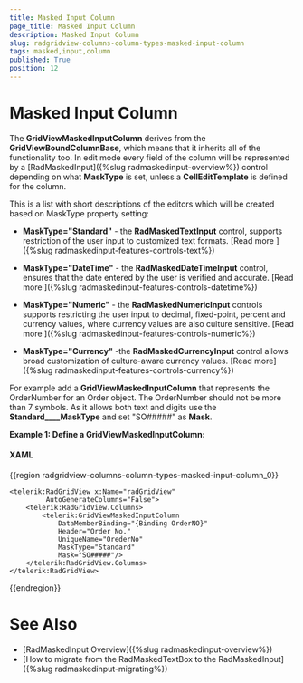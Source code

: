 ```yaml
---
title: Masked Input Column
page_title: Masked Input Column
description: Masked Input Column
slug: radgridview-columns-column-types-masked-input-column
tags: masked,input,column
published: True
position: 12
---
```


# Masked Input Column


The __GridViewMaskedInputColumn__ derives from the __GridViewBoundColumnBase__, which means that it inherits all of the functionality too. In edit mode every field of the column will be represented by a  [RadMaskedInput]({%slug radmaskedinput-overview%}) control depending on what __MaskType__ is set, unless a __CellEditTemplate__ is defined for the column.
        

This is a list with short descriptions of the editors which will be created based on MaskType property setting:
        

* __MaskType="Standard"__ - the __RadMaskedTextInput__ control, supports restriction of the user input to customized text formats. [Read more ]({%slug radmaskedinput-features-controls-text%})

* __MaskType="DateTime"__ - the __RadMaskedDateTimeInput__ control, ensures that the date entered by the user is verified and accurate. [Read more ]({%slug radmaskedinput-features-controls-datetime%})

* __MaskType="Numeric"__ - the __RadMaskedNumericInput__ controls supports restricting the user input to decimal, fixed-point, percent and currency values, where currency values are also culture sensitive. [Read more ]({%slug radmaskedinput-features-controls-numeric%})

* __MaskType="Currency"__ -the __RadMaskedCurrencyInput__ control allows broad customization of culture-aware currency values. [Read more]({%slug radmaskedinput-features-controls-currency%})

For example add a __GridViewMaskedInputColumn__ that represents the OrderNumber for an Order object. The OrderNumber should not be more than 7 symbols. As it allows both text and digits use the __Standard____MaskType__ and set "SO#####" as __Mask__.
        

__Example 1: Define a GridViewMaskedInputColumn:__

#### __XAML__

{{region radgridview-columns-column-types-masked-input-column_0}}

	<telerik:RadGridView x:Name="radGridView"
	         AutoGenerateColumns="False">
	    <telerik:RadGridView.Columns>
	        <telerik:GridViewMaskedInputColumn 
				DataMemberBinding="{Binding OrderNO}" 
				Header="Order No."
				UniqueName="OrederNo"
				MaskType="Standard"
				Mask="SO#####"/>
	    </telerik:RadGridView.Columns>
	</telerik:RadGridView>
{{endregion}}


# See Also
* [RadMaskedInput Overview]({%slug radmaskedinput-overview%})
* [How to migrate from the RadMaskedTextBox to the RadMaskedInput]({%slug radmaskedinput-migrating%})
